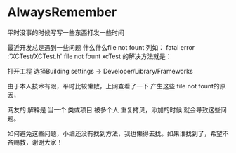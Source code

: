 # AlwaysRemember
平时没事的时候写写一些东西打发一些时间

最近开发总是遇到一些问题 什么什么file not fount 列如： fatal error :'XCTest/XCTest.h' file not fount 
xcTest 的解决方法就是：

打开工程 选择Building settings -> Developer/Library/Frameworks

由于本人技术有限，平时比较懒散，上网查看了一下 产生这些 file not fount的原因，

网友的 解释是 当一个 类或项目 被多个人 重复拷贝，添加的时候 就会导致这些问题。

如何避免这些问题，小编还没有找到方法，我也懒得去找。如果谁找到了，希望不吝赐教，谢谢大家！
